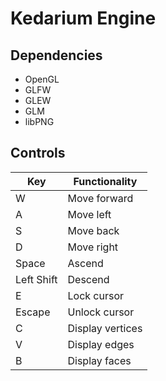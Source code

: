 # Kedarium Engine

## Dependencies

- OpenGL
- GLFW
- GLEW
- GLM
- libPNG

## Controls

| Key        | Functionality    |
| ---------- | ---------------- |
| W          | Move forward     |
| A          | Move left        |
| S          | Move back        |
| D          | Move right       |
| Space      | Ascend           |
| Left Shift | Descend          |
| E          | Lock cursor      |
| Escape     | Unlock cursor    |
| C          | Display vertices |
| V          | Display edges    |
| B          | Display faces    |
